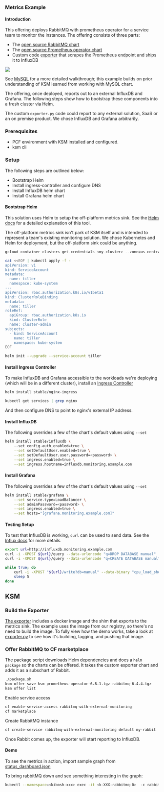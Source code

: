 ### Metrics Example
#### Introduction

This offering deploys RabbitMQ with prometheus operator for a service team to monitor the instances. The offering
consists of three parts:
* The [open source RabbitMQ chart](https://github.com/helm/charts/tree/master/stable/rabbitmq)
* The [open source Prometheus operator chart](https://github.com/helm/charts/tree/master/stable/prometheus-operator)
* Custom code [exporter](exporter/) that scrapes the Prometheus endpoint and ships it to InfluxDB

![](docs/metrics.png)
 
See [MySQL](../mysql) for a more detailed walkthrough; this example builds on prior understanding
of KSM learned from working with MySQL chart.

The offering, once deployed, reports out to an external InfluxDB and Grafana.
The following steps show how to bootstrap these components into a fresh cluster via Helm.

The custom `exporter.py` code could report to any external solution, SaaS or an on premise product. We
chose InfluxDB and Grafana arbitrarily. 

### Prerequisites
* PCF environment with KSM installed and configured.
* ksm cli

### Setup

The following steps are outlined below:
* Bootstrap Helm
* Install ingress-controller and configure DNS
* Install InfluxDB helm chart
* Install Grafana helm chart

#### Bootstrap Helm

This solution uses Helm to setup the off-platform metrics sink. See
the [Helm docs](https://helm.sh/) for a detailed explanation of this tool.

The off-platform metrics sink isn't park of KSM itself and is intended to represent
a team's existing monitoring solution. We chose Kubernetes and Helm for deployment, but
the off-platform sink could be anything.

```bash
gcloud container clusters get-credentials <my-cluster> --zone=us-central1-a --project=<my-project>

cat <<EOF | kubectl apply -f -
apiVersion: v1
kind: ServiceAccount
metadata:
  name: tiller
  namespace: kube-system
---
apiVersion: rbac.authorization.k8s.io/v1beta1
kind: ClusterRoleBinding
metadata:
  name: tiller
roleRef:
  apiGroup: rbac.authorization.k8s.io
  kind: ClusterRole
  name: cluster-admin
subjects:
  - kind: ServiceAccount
    name: tiller
    namespace: kube-system
EOF

helm init --upgrade --service-account tiller
```

#### Install Ingress Controller

To make InfluxDB and Grafana accessible to the workloads we're deploying (which will be in a different cluster),
install an [Ingress Controller](https://kubernetes.io/docs/concepts/services-networking/ingress-controllers/)

```bash
helm install stable/nginx-ingress
```

```bash
kubectl get services | grep nginx
```

And then configure DNS to point to nginx's external IP address.

#### Install InfluxDB

The following overrides a few of the chart's default values using `--set`

```bash
helm install stable/influxdb \ 
    --set config.auth_enabled=true \
    --set setDefaultUser.enabled=true \
    --set setDefaultUser.user.password=<password> \
    --set ingress.enabled=true \
    --set ingress.hostname=influxdb.monitoring.example.com
```

#### Install Grafana

The following overrides a few of the chart's default values using `--set`

```bash
helm install stable/grafana \
    --set service.type=LoadBalancer \
    --set adminPassword=<password> \
    --set ingress.enabled=true \
    --set hosts="[grafana.monitoring.example.com]"
```

#### Testing Setup

To test that InfluxDB is working, `curl` can be used to send data.
See the [Influx docs](https://docs.influxdata.com/influxdb/v1.7/guides/writing_data/)
for more details. 

```bash
export url=http://influxdb.monitoring.example.com
curl -i -XPOST ${url}/query --data-urlencode "q=DROP DATABASE manual"
curl -i -XPOST ${url}/query --data-urlencode "q=CREATE DATABASE manual"

while true; do
    curl -i -XPOST "${url}/write?db=manual" --data-binary "cpu_load_short,host=server01 value=$(python -c 'import random; print(random.random())')"
    sleep 5
done
```

## KSM

### Build the Exporter

[The exporter](exporter) includes a docker image and the shim that exports to the metrics sink.
The example uses the image from our registry, so there's no need to build the image. To fully view
how the demo works, take a look at [exporter.py](exporter/exporter.py) to see how
it's building, tagging, and pushing that image.  

### Offer RabbitMQ to CF marketplace

The package script downloads Helm dependencies and does a `helm package` so the charts can be offered. It takes
the custom exporter chart and adds it as a subschart of Rabbit.

```bash
./package.sh
ksm offer save ksm prometheus-operator-6.8.1.tgz rabbitmq-6.4.4.tgz
ksm offer list
```

Enable service access

```bash
cf enable-service-access rabbitmq-with-external-monitoring
cf marketplace
```

Create RabbitMQ instance
```bash
cf create-service rabbitmq-with-external-monitoring default my-rabbit
```

Once Rabbit comes up, the exporter will start reporting to InfluxDB.

#### Demo

To see the metrics in action, import sample graph from [status_dashboard.json](docs/status_dashboard.json) 

To bring rabbitMQ down and see something interesting in the graph:

```bash
kubectl --namespace=<kibosh-xxx> exec -it <k-XXX-rabbitmq-0>  -c rabbitmq -- /bin/sh -c "kill 1"
```

